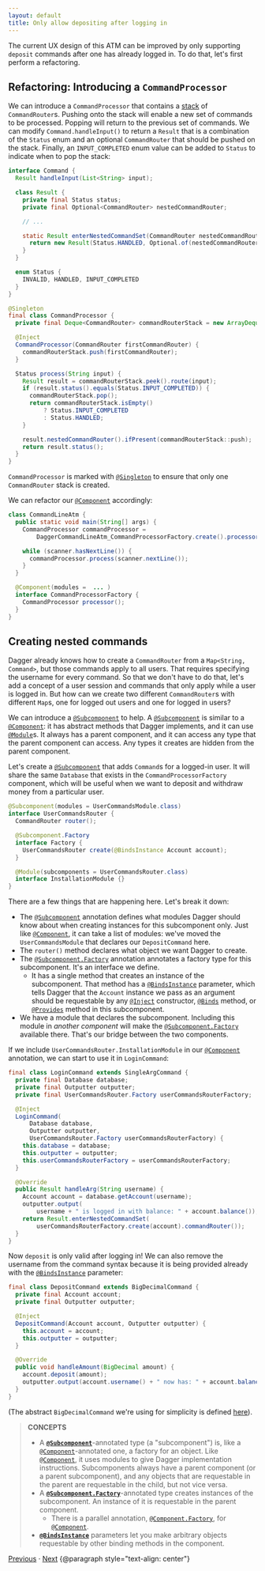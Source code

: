 ```yaml
---
layout: default
title: Only allow depositing after logging in
---
```


The current UX design of this ATM can be improved by only supporting `deposit`
commands after one has already logged in. To do that, let's first perform a
refactoring.

## Refactoring: Introducing a `CommandProcessor`

We can introduce a `CommandProcessor` that contains a [stack] of
`CommandRouter`s. Pushing onto the stack will enable a new set of commands to be
processed. Popping will return to the previous set of commands. We can modify
`Command.handleInput()` to return a `Result` that is a combination of the
`Status` enum and an optional `CommandRouter` that should be pushed on the
stack. Finally, an `INPUT_COMPLETED` enum value can be added to `Status` to
indicate when to pop the stack:

```java
interface Command {
  Result handleInput(List<String> input);

  class Result {
    private final Status status;
    private final Optional<CommandRouter> nestedCommandRouter;

    // ...

    static Result enterNestedCommandSet(CommandRouter nestedCommandRouter) {
      return new Result(Status.HANDLED, Optional.of(nestedCommandRouter));
    }
  }

  enum Status {
    INVALID, HANDLED, INPUT_COMPLETED
  }
}
```

```java
@Singleton
final class CommandProcessor {
  private final Deque<CommandRouter> commandRouterStack = new ArrayDeque<>();

  @Inject
  CommandProcessor(CommandRouter firstCommandRouter) {
    commandRouterStack.push(firstCommandRouter);
  }

  Status process(String input) {
    Result result = commandRouterStack.peek().route(input);
    if (result.status().equals(Status.INPUT_COMPLETED)) {
      commandRouterStack.pop();
      return commandRouterStack.isEmpty()
          ? Status.INPUT_COMPLETED
          : Status.HANDLED;
    }

    result.nestedCommandRouter().ifPresent(commandRouterStack::push);
    return result.status();
  }
}
```

`CommandProcessor` is marked with [`@Singleton`] to ensure that only one
`CommandRouter` stack is created.

We can refactor our [`@Component`] accordingly:

```java
class CommandLineAtm {
  public static void main(String[] args) {
    CommandProcessor commandProcessor =
        DaggerCommandLineAtm_CommandProcessorFactory.create().processor();

    while (scanner.hasNextLine()) {
      commandProcessor.process(scanner.nextLine());
    }
  }

  @Component(modules =  ... )
  interface CommandProcessorFactory {
    CommandProcessor processor();
  }
}
```

## Creating nested commands

Dagger already knows how to create a `CommandRouter` from a `Map<String,
Command>`, but those commands apply to all users. That requires specifying the
username for every command. So that we don't have to do that, let's add a
concept of a user session and commands that only apply while a user is logged
in. But how can we create two different `CommandRouter`s with different `Map`s,
one for logged out users and one for logged in users?

We can introduce a [`@Subcomponent`] to help. A [`@Subcomponent`] is similar to
a [`@Component`]: it has abstract methods that Dagger implements, and it can use
[`@Module`]s. It always has a parent component, and it can access any type that
the parent component can access. Any types it creates are hidden from the parent
component.

Let's create a [`@Subcomponent`] that adds `Command`s for a logged-in user. It
will share the same `Database` that exists in the `CommandProcessorFactory`
component, which will be useful when we want to deposit and withdraw money from
a particular user.

```java
@Subcomponent(modules = UserCommandsModule.class)
interface UserCommandsRouter {
  CommandRouter router();

  @Subcomponent.Factory
  interface Factory {
    UserCommandsRouter create(@BindsInstance Account account);
  }

  @Module(subcomponents = UserCommandsRouter.class)
  interface InstallationModule {}
}
```

There are a few things that are happening here. Let's break it down:

*   The [`@Subcomponent`] annotation defines what modules Dagger should know
    about when creating instances for this subcomponent only. Just like
    [`@Component`], it can take a list of modules: we've moved the
    `UserCommandsModule` that declares our `DepositCommand` here.
*   The `router()` method declares what object we want Dagger to create.
*   The [`@Subcomponent.Factory`] annotation annotates a factory type for this
    subcomponent. It's an interface we define.
    *   It has a single method that creates an instance of the subcomponent.
        That method has a [`@BindsInstance`] parameter, which tells Dagger that
        the `Account` instance we pass as an argument should be requestable by
        any [`@Inject`] constructor, [`@Binds`] method, or [`@Provides`] method
        in this subcomponent.
*   We have a module that declares the subcomponent. Including this module in
    _another component_ will make the [`@Subcomponent.Factory`] available there.
    That's our bridge between the two components.

If we include `UserCommandsRouter.InstallationModule` in our [`@Component`]
annotation, we can start to use it in `LoginCommand`:

```java
final class LoginCommand extends SingleArgCommand {
  private final Database database;
  private final Outputter outputter;
  private final UserCommandsRouter.Factory userCommandsRouterFactory;

  @Inject
  LoginCommand(
      Database database,
      Outputter outputter,
      UserCommandsRouter.Factory userCommandsRouterFactory) {
    this.database = database;
    this.outputter = outputter;
    this.userCommandsRouterFactory = userCommandsRouterFactory;
  }

  @Override
  public Result handleArg(String username) {
    Account account = database.getAccount(username);
    outputter.output(
        username + " is logged in with balance: " + account.balance());
    return Result.enterNestedCommandSet(
        userCommandsRouterFactory.create(account).commandRouter());
  }
}
```

Now `deposit` is only valid after logging in! We can also remove the username
from the command syntax because it is being provided already with the
[`@BindsInstance`] parameter:

```java
final class DepositCommand extends BigDecimalCommand {
  private final Account account;
  private final Outputter outputter;

  @Inject
  DepositCommand(Account account, Outputter outputter) {
    this.account = account;
    this.outputter = outputter;
  }

  @Override
  public void handleAmount(BigDecimal amount) {
    account.deposit(amount);
    outputter.output(account.username() + " now has: " + account.balance());
  }
}
```

(The abstract `BigDecimalCommand` we're using for simplicity is defined
[here][BigDecimalCommand]).

> **CONCEPTS**
>
> *   A **[`@Subcomponent`]**-annotated type (a "subcomponent") is, like a
>     [`@Component`]-annotated one, a factory for an object. Like
>     [`@Component`], it uses modules to give Dagger implementation
>     instructions. Subcomponents always have a parent component (or a parent
>     subcomponent), and any objects that are requestable in the parent are
>     requestable in the child, but not vice versa.
> *   A **[`@Subcomponent.Factory`]**-annotated type creates instances of the
>     subcomponent. An instance of it is requestable in the parent component.
>     *   There is a parallel annotation, [`@Component.Factory`], for
>         [`@Component`].
> *   **[`@BindsInstance`]** parameters let you make arbitrary objects
>     requestable by other binding methods in the component.

[Previous](09-maintaining-state) · [Next](11-withdraw-command)
{@paragraph style="text-align: center"}

[BigDecimalCommand]: https://github.com/google/dagger/tree/master/java/dagger/example/atm/BigDecimalCommand.java

[`@BindsInstance`]: https://dagger.dev/api/latest/dagger/BindsInstance.html
[`@Binds`]: https://dagger.dev/api/latest/dagger/Binds.html
[`@Component`]: https://dagger.dev/api/latest/dagger/Component.html
[`@Component.Factory`]: https://dagger.dev/api/latest/dagger/Component.Factory.html
[`@Inject`]: http://docs.oracle.com/javaee/7/api/javax/inject/Inject.html
[`@Module`]: https://dagger.dev/api/latest/dagger/Module.html
[`@Provides`]: https://dagger.dev/api/latest/dagger/Provides.html
[`@Singleton`]: http://docs.oracle.com/javaee/7/api/javax/inject/Inject.html
[stack]: https://en.wikipedia.org/wiki/Stack_\(abstract_data_type\)
[`@Subcomponent`]: https://dagger.dev/api/latest/dagger/Subcomponent.html
[`@Subcomponent.Factory`]: https://dagger.dev/api/latest/dagger/Subcomponent.Factory.html
